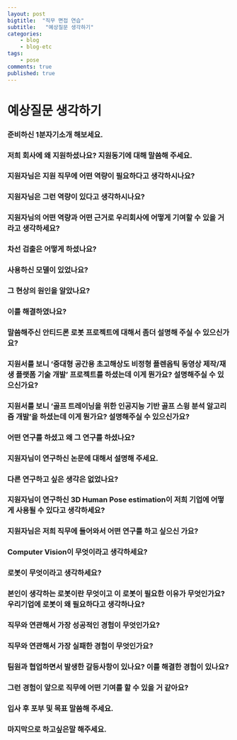```yaml
---
layout: post
bigtitle:  "직무 면접 연습"
subtitle:   "예상질문 생각하기"
categories:
    - blog
    - blog-etc
tags:
    - pose
comments: true
published: true
---
```


# 예상질문 생각하기 

### 준비하신 1분자기소개 해보세요.


### 저희 회사에 왜 지원하셨나요? 지원동기에 대해 말씀해 주세요. 


### 지원자님은 지원 직무에 어떤 역량이 필요하다고 생각하시나요? 


### 지원자님은 그런 역량이 있다고 생각하시나요? 

### 지원자님의 어떤 역량과 어떤 근거로 우리회사에 어떻게 기여할 수 있을 거라고 생각하세요?

### 차선 검출은 어떻게 하셨나요?

### 사용하신 모델이 있었나요? 

### 그 현상의 원인을 알았나요?

### 이를 해결하였나요? 

### 말씀해주신 안티드론 로봇 프로젝트에 대해서 좀더 설명해 주실 수 있으신가요? 

### 지원서를 보니 ‘중대형 공간용 초고해상도 비정형 플렌옵틱 동영상 제작/재생 플랫폼 기술 개발’ 프로젝트를 하셨는데 이게 뭔가요? 설명해주실 수 있으신가요? 

### 지원서를 보니 ‘골프 트레이닝을 위한 인공지능 기반 골프 스윙 분석 알고리즘 개발’을 하셨는데 이게 뭔가요? 설명해주실 수 있으신가요?

### 어떤 연구를 하셨고 왜 그 연구를 하셨나요?

### 지원자님이 연구하신 논문에 대해서 설명해 주세요. 

### 다른 연구하고 싶은 생각은 없었나요?

### 지원자님이 연구하신 3D Human Pose estimation이 저희 기업에 어떻게 사용될 수 있다고 생각하세요? 


### 지원자님은 저희 직무에 들어와서 어떤 연구를 하고 싶으신 가요? 

### Computer Vision이 무엇이라고 생각하세요? 

### 로봇이 무엇이라고 생각하세요?

### 본인이 생각하는 로봇이란 무엇이고 이 로봇이 필요한 이유가 무엇인가요? 우리기업에 로봇이 왜 필요하다고 생각하나요?  

### 직무와 연관해서 가장 성공적인 경험이 무엇인가요? 

### 직무와 연관해서 가장 실패한 경험이 무엇인가요? 

### 팀원과 협업하면서 발생한 갈등사항이 있나요? 이를 해결한 경험이 있나요?


### 그런 경험이 앞으로 직무에 어떤 기여를 할 수 있을 거 같아요?



### 입사 후 포부 및 목표 말씀해 주세요. 


### 마지막으로 하고싶은말 해주세요.




